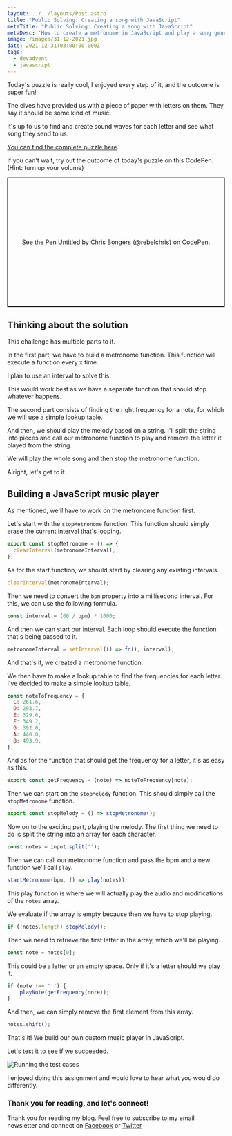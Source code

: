 ```yaml
---
layout: ../../layouts/Post.astro
title: "Public Solving: Creating a song with JavaScript"
metaTitle: "Public Solving: Creating a song with JavaScript"
metaDesc: 'How to create a metronome in JavaScript and play a song generated by JavaScript'
image: /images/31-12-2021.jpg
date: 2021-12-31T03:00:00.000Z
tags:
  - devadvent
  - javascript
---
```

Today's puzzle is really cool, I enjoyed every step of it, and the outcome is super fun!

The elves have provided us with a piece of paper with letters on them. They say it should be some kind of music.

It's up to us to find and create sound waves for each letter and see what song they send to us.

[You can find the complete puzzle here](https://github.com/devadvent/puzzle-21).

If you can't wait, try out the outcome of today's puzzle on this CodePen. (Hint: turn up your volume)

<p class="codepen" data-height="300" data-default-tab="result" data-slug-hash="jOGLRMe" data-user="rebelchris" style="height: 300px; box-sizing: border-box; display: flex; align-items: center; justify-content: center; border: 2px solid; margin: 1em 0; padding: 1em;">
  <span>See the Pen <a href="https://codepen.io/rebelchris/pen/jOGLRMe">
  Untitled</a> by Chris Bongers (<a href="https://codepen.io/rebelchris">@rebelchris</a>)
  on <a href="https://codepen.io">CodePen</a>.</span>
</p>
<script async src="https://cpwebassets.codepen.io/assets/embed/ei.js"></script>

## Thinking about the solution

This challenge has multiple parts to it.

In the first part, we have to build a metronome function. This function will execute a function every x time.

I plan to use an interval to solve this.

This would work best as we have a separate function that should stop whatever happens.

The second part consists of finding the right frequency for a note, for which we will use a simple lookup table.

And then, we should play the melody based on a string.
I'll split the string into pieces and call our metronome function to play and remove the letter it played from the string.

We will play the whole song and then stop the metronome function.

Alright, let's get to it.

## Building a JavaScript music player

As mentioned, we'll have to work on the metronome function first.

Let's start with the `stopMetronome` function. This function should simply erase the current interval that's looping.

```js
export const stopMetronome = () => {
  clearInterval(metronomeInterval);
};
```

As for the start function, we should start by clearing any existing intervals.

```js
clearInterval(metronomeInterval);
```

Then we need to convert the `bpm` property into a millisecond interval.
For this, we can use the following formula.

```js
const interval = (60 / bpm) * 1000;
```

And then we can start our interval.
Each loop should execute the function that's being passed to it.

```js
metronomeInterval = setInterval(() => fn(), interval);
```

And that's it, we created a metronome function.

We then have to make a lookup table to find the frequencies for each letter. 
I've decided to make a simple lookup table.

```js
const noteToFrequency = {
  C: 261.6,
  D: 293.7,
  E: 329.6,
  F: 349.2,
  G: 392.0,
  A: 440.0,
  B: 493.9,
};
```

And as for the function that should get the frequency for a letter, it's as easy as this:

```js
export const getFrequency = (note) => noteToFrequency[note];
```

Then we can start on the `stopMelody` function. This should simply call the `stopMetronome` function.

```js
export const stopMelody = () => stopMetronome();
```

Now on to the exciting part, playing the melody.
The first thing we need to do is split the string into an array for each character.

```js
const notes = input.split('');
```

Then we can call our metronome function and pass the bpm and a new function we'll call `play`.

```js
startMetronome(bpm, () => play(notes));
```

This play function is where we will actually play the audio and modifications of the `notes` array.

We evaluate if the array is empty because then we have to stop playing.

```js
if (!notes.length) stopMelody();
```

Then we need to retrieve the first letter in the array, which we'll be playing.

```js
const note = notes[0];
```

This could be a letter or an empty space.
Only if it's a letter should we play it.

```js
if (note !== ' ') {
	playNote(getFrequency(note));
}
```

And then, we can simply remove the first element from this array.

```js
notes.shift();
```

That's it! 
We build our own custom music player in JavaScript.

Let's test it to see if we succeeded.

![Running the test cases](https://cdn.hashnode.com/res/hashnode/image/upload/v1640155446088/gx65nk78GW.png)

I enjoyed doing this assignment and would love to hear what you would do differently.

### Thank you for reading, and let's connect!

Thank you for reading my blog. Feel free to subscribe to my email newsletter and connect on [Facebook](https://www.facebook.com/DailyDevTipsBlog) or [Twitter](https://twitter.com/DailyDevTips1)
